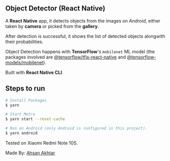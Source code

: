 Object Detector (React Native)
-------------------------------

A **React Native** app, it detects objects from the images on _Android_, either taken by **camera** or picked from the **gallery**.

After detection is successful, it shows the list of detected objects alongwith their probabilities.

Object Detection happens with **TensorFlow**'s `mobilenet` ML model (the packages involved are [@tensorflow/tfjs-react-native](https://www.npmjs.com/package/@tensorflow/tfjs-react-native) and [@tensorflow-models/mobilenet](https://www.npmjs.com/package/@tensorflow-models/mobilenet)).

Built with **React Native CLI**.

## Steps to run

```bash
# Install Packages
$ yarn

# Start Metro
$ yarn start --reset-cache

# Run on Android (only Android is configured in this project).
$ yarn android
```

Tested on Xiaomi Redmi Note 10S.

Made By: [Ahsan Akhtar](https://www.linkedin.com/in/m-ahsan-akhtar)